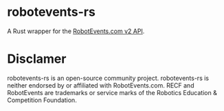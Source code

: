 # robotevents-rs

A Rust wrapper for the [RobotEvents.com v2 API](https://www.robotevents.com/api/v2).

# Disclamer
robotevents-rs is an open-source community project. robotevents-rs is neither endorsed by or affiliated with RobotEvents.com. RECF and RobotEvents are trademarks or service marks of the Robotics Education & Competition Foundation.
